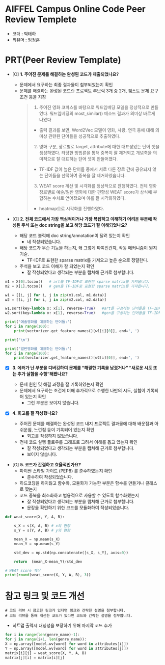 # AIFFEL Campus Online Code Peer Review Templete
- 코더 : 박태하
- 리뷰어 : 임정훈


# PRT(Peer Review Template)
- [O]  **1. 주어진 문제를 해결하는 완성된 코드가 제출되었나요?**
    - 문제에서 요구하는 최종 결과물이 첨부되었는지 확인
    - 문제를 해결하는 완성된 코드란 프로젝트 루브릭 3개 중 2개, 
    퀘스트 문제 요구조건 등을 지칭
        > 1. 주어진 영화 코퍼스를 바탕으로 워드임베딩 모델을 정상적으로 만들었다.	워드임베딩의 most_similar() 메소드 결과가 의미상 바르게 나왔다
        > - 출력 결과를 보면, Word2Vec 모델이 영화, 사랑, 연극 등에 대해 의미상 관련된 단어들을 성공적으로 추출하였다.
        > 2. 영화 구분, 장르별로 target, attribute에 대한 대표성있는 단어 셋을 생성하였다.	타당한 방법론을 통해 중복이 잘 제거되고 개념축을 의미적으로 잘 대표하는 단어 셋이 만들어졌다.
        > - TF-IDF 값이 높은 단어들 중에서 서로 다른 장르 간에 공유되지 않는 단어들을 선택하여 중복을 잘 제거하였습니다.
        > 3. WEAT score 계산 및 시각화를 정상적으로 진행하였다.	전체 영화 장르별로 예술/일반 영화에 대한 편향성 WEAT score가 상식에 부합하는 수치로 얻어졌으며 이를 잘 시각화하였다.
        > - heatmap으로 시각화를 진행하였다.



- [O]  **2. 전체 코드에서 가장 핵심적이거나 가장 복잡하고 이해하기 어려운 부분에 작성된 
주석 또는 doc string을 보고 해당 코드가 잘 이해되었나요?**
    - 해당 코드 블럭에 doc string/annotation이 달려 있는지 확인
        - 네 작성되었습니다. 
    - 해당 코드가 무슨 기능을 하는지, 왜 그렇게 짜여진건지, 작동 메커니즘이 뭔지 기술.
        - TF-IDF로 표현한 sparse matrix를 가져오고 높은 순으로 정렬한다.
    - 주석을 보고 코드 이해가 잘 되었는지 확인
        - 잘 작성되었다고 생각되는 부분을 캡쳐해 근거로 첨부합니다.
```python
m1 = X[0].tocoo()   # art를 TF-IDF로 표현한 sparse matrix를 가져옵니다.
m2 = X[1].tocoo()   # gen을 TF-IDF로 표현한 sparse matrix를 가져옵니다.

w1 = [[i, j] for i, j in zip(m1.col, m1.data)]
w2 = [[i, j] for i, j in zip(m2.col, m2.data)]

w1.sort(key=lambda x: x[1], reverse=True)   #art를 구성하는 단어들을 TF-IDF가 높은 순으로 정렬합니다.
w2.sort(key=lambda x: x[1], reverse=True)   #gen을 구성하는 단어들을 TF-IDF가 높은 순으로 정렬합니다.

print('예술영화를 대표하는 단어들:')
for i in range(100):
    print(vectorizer.get_feature_names()[w1[i][0]], end=', ')

print('\n')

print('일반영화를 대표하는 단어들:')
for i in range(100):
    print(vectorizer.get_feature_names()[w2[i][0]], end=', ')
```

- [X]  **3. 에러가 난 부분을 디버깅하여 문제를 “해결한 기록을 남겼거나” 
”새로운 시도 또는 추가 실험을 수행”해봤나요?**
    - 문제 원인 및 해결 과정을 잘 기록하였는지 확인
    - 문제에서 요구하는 조건에 더해 추가적으로 수행한 나만의 시도, 
    실험이 기록되어 있는지 확인
        - 그런 부분은 보이지 않습니다.

        
- [X]  **4. 회고를 잘 작성했나요?**
    - 주어진 문제를 해결하는 완성된 코드 내지 프로젝트 결과물에 대해
    배운점과 아쉬운점, 느낀점 등이 기록되어 있는지 확인
        - 회고를 작성하지 않았습니다.
    - 전체 코드 실행 플로우를 그래프로 그려서 이해를 돕고 있는지 확인
        - 잘 작성되었다고 생각되는 부분을 캡쳐해 근거로 첨부합니다.
        - 보이지 않습니다.
        
- [O]  **5. 코드가 간결하고 효율적인가요?**
    - 파이썬 스타일 가이드 (PEP8) 를 준수하였는지 확인
        - 준수하여 작성되었습니다.
    - 하드코딩을 하지않고 함수화, 모듈화가 가능한 부분은 함수를 만들거나 클래스로 짰는지
    - 코드 중복을 최소화하고 범용적으로 사용할 수 있도록 함수화했는지
        - 잘 작성되었다고 생각되는 부분을 캡쳐해 근거로 첨부합니다.
        - 문장을 확인하기 위한 코드를 모듈화하여 작성되었습니다.
```python
def weat_score(X, Y, A, B):

    s_X = s(X, A, B) # x의 편향
    s_Y = s(Y, A, B) # y의 편향

    mean_X = np.mean(s_X)
    mean_Y = np.mean(s_Y)

    std_dev = np.std(np.concatenate([s_X, s_Y], axis=0))

    return  (mean_X-mean_Y)/std_dev

# WEAT score 계산
print(round(weat_score(X, Y, A, B), 3))
```
# 참고 링크 및 코드 개선
```
# 코드 리뷰 시 참고한 링크가 있다면 링크와 간략한 설명을 첨부합니다.
# 코드 리뷰를 통해 개선한 코드가 있다면 코드와 간략한 설명을 첨부합니다.
```
- 히트맵 출력시 대칭성을 보장하기 위해 마지막 코드 추가
```python
for i in range(len(genre_name)-1):
for j in range(i+1, len(genre_name)):
X = np.array([model.wv[word] for word in attributes[i]])
Y = np.array([model.wv[word] for word in attributes[j]])
matrix[i][j] = weat_score(X, Y, A, B)
matrix[j][i] = matrix[i][j]
```
